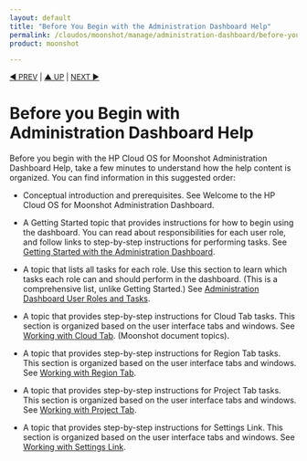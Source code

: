 ```yaml
---
layout: default
title: "Before You Begin with the Administration Dashboard Help"
permalink: /cloudos/moonshot/manage/administration-dashboard/before-you-begin/
product: moonshot

---
```




<script> 

function PageRefresh { 
onLoad="window.refresh"
}

PageRefresh();

</script>


<p style="font-size: small;"> <a href="/cloudos/moonshot/manage/operational-dashboard/">&#9664; PREV</a> | <a href="/cloudos/moonshot/manage/">&#9650; UP</a> | <a href="/cloudos/moonshot/manage/administration-dashboard/welcome/">NEXT &#9654;</a> </p>


# Before you Begin with Administration Dashboard Help #

Before you begin with the HP Cloud OS for Moonshot Administration Dashboard Help, take a few minutes to understand how the help content is organized. You can find information in this suggested order:

* Conceptual introduction and prerequisites. See Welcome to the HP Cloud OS for Moonshot Administration Dashboard.

* A Getting Started topic that provides instructions for how to begin using the dashboard. You can read about responsibilities for each user role, and follow links to step-by-step instructions for performing tasks. See [Getting Started with the Administration Dashboard](http://cloudos/moonshot/manage/admin-dashboard/getting-started/).

* A topic that lists all tasks for each role. Use this section to learn which tasks each role can and should perform in the dashboard. (This is a comprehensive list, unlike Getting Started.) See [Administration Dashboard User Roles and Tasks](/cloudos/moonshot/manage/admin-dashboard/user-roles-and-tasks/).

* A topic that provides step-by-step instructions for Cloud Tab tasks. This section is organized based on the user interface tabs and windows. See [Working with Cloud Tab](/cloud/moonshot/manage/admin-dashboard/cloud-tab-tasks/). (Moonshot document topics).

* A topic that provides step-by-step instructions for Region Tab tasks. This section is organized based on the user interface tabs and windows. See [Working with Region Tab](/cloud/moonshot/manage/admin-dashboard/region-tab-tasks).

* A topic that provides step-by-step instructions for Project Tab tasks. This section is organized based on the user interface tabs and windows. See [Working with Project Tab](/cloud/moonshot/manage/admin-dashboard/project-tab-tasks/).
 
* A topic that provides step-by-step instructions for Settings Link. This section is organized based on the user interface tabs and windows. See [Working with Settings Link](/cloudos/moonshot/manage/admin-dashboard/settings-link/).
